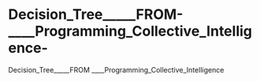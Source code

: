 # Decision_Tree_____FROM-____Programming_Collective_Intelligence-
Decision_Tree_____FROM ____Programming_Collective_Intelligence 
